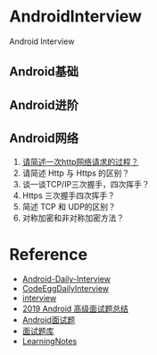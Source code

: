 # AndroidInterview
Android Interview

## Android基础
## Android进阶
## Android网络
1. [请简述一次http网络请求的过程？](network/请简述一次http网络请求的过程.md)
2. 请简述 Http 与 Https 的区别？
3. 谈一谈TCP/IP三次握手，四次挥手？
4. Https 三次握手四次挥手？
5. 简述 TCP 和 UDP的区别？
6. 对称加密和非对称加密方法？


# Reference
* [Android-Daily-Interview](https://github.com/Moosphan/Android-Daily-Interview)
* [CodeEggDailyInterview](https://github.com/codeegginterviewgroup/CodeEggDailyInterview)
* [interview](https://github.com/hadyang/interview)
* [2019 Android 高级面试题总结](https://mp.weixin.qq.com/s/hzCBLwMY04aPWrcTlJ2uPQ)
* [Android面试题](https://github.com/AweiLoveAndroid/CommonDevKnowledge/blob/master/interview/contents/Android%E9%9D%A2%E8%AF%95%E9%A2%98.md)
* [面试题库](http://www.jackywang.tech/AndroidInterview-Q-A/interview/)
* [LearningNotes](https://github.com/francistao/LearningNotes)